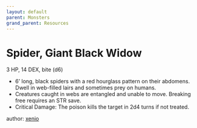 ```yaml
---
layout: default
parent: Monsters
grand_parent: Resources
---
```

# Spider, Giant Black Widow
3 HP, 14 DEX, bite (d6)
-   6’ long, black spiders with a red hourglass pattern on their
    abdomens. Dwell in web-filled lairs and sometimes prey on humans.
-   Creatures caught in webs are entangled and unable to move. Breaking
    free requires an STR save.
-   Critical Damage: The poison kills the target in 2d4 turns if not
    treated.

author: [xenio](https://xenioinabottle.blogspot.com)
